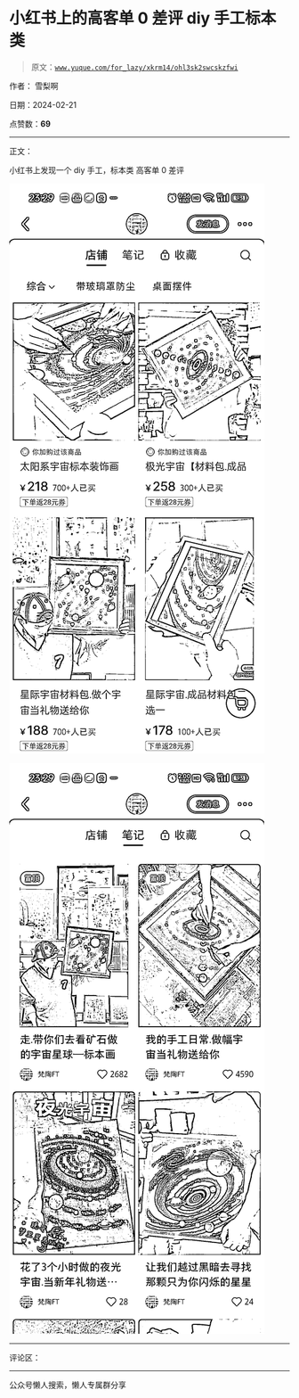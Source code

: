 # 小红书上的高客单 0 差评 diy 手工标本类

> 原文：[`www.yuque.com/for_lazy/xkrm14/ohl3sk2swcskzfwi`](https://www.yuque.com/for_lazy/xkrm14/ohl3sk2swcskzfwi)

作者： 雪梨啊

日期：2024-02-21

点赞数：**69**

* * *

正文：

小红书上发现一个 diy 手工，标本类 高客单 0 差评

![](img/7124f3df753d72912e5e21171b2caab0.png)

![](img/d959003aecdfee6ff3eef1401dd574dc.png)

* * *

评论区：

* * *

公众号懒人搜索，懒人专属群分享